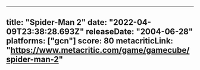 
---
title: "Spider-Man 2"
date: "2022-04-09T23:38:28.693Z"
releaseDate: "2004-06-28"
platforms: ["gcn"]
score: 80
metacriticLink: "https://www.metacritic.com/game/gamecube/spider-man-2"
---
